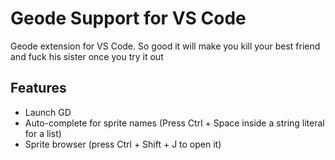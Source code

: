 # Geode Support for VS Code

Geode extension for VS Code. So good it will make you kill your best friend and fuck his sister once you try it out

## Features

 - Launch GD
 - Auto-complete for sprite names (Press Ctrl + Space inside a string literal for a list)
 - Sprite browser (press Ctrl + Shift + J to open it)
